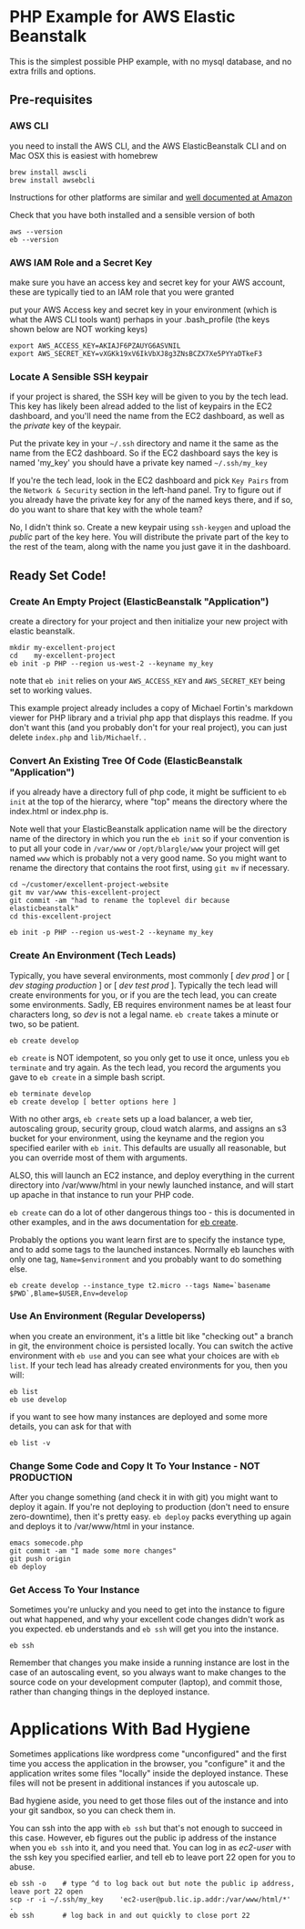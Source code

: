# PHP Example for AWS Elastic Beanstalk

This is the simplest possible PHP example, with no mysql database, and no extra frills and options.

## Pre-requisites

### AWS CLI

you need to install the AWS CLI, and the AWS ElasticBeanstalk CLI and on Mac OSX this is easiest with homebrew

    brew install awscli
    brew install awsebcli

Instructions for other platforms are similar and [well documented at Amazon](https://docs.aws.amazon.com/elasticbeanstalk/latest/dg/eb-cli3-install.html)

Check that you have both installed and a sensible version of both

    aws --version
    eb --version

### AWS IAM Role and a Secret Key

make sure you have an access key and secret key for your AWS account,
these are typically tied to an IAM role that you were granted

put your AWS Access key and secret key in your environment (which is
what the AWS CLI tools want) perhaps in your .bash_profile (the keys
shown below are NOT working keys)

    export AWS_ACCESS_KEY=AKIAJF6PZAUYG6ASVNIL
    export AWS_SECRET_KEY=vXGKk19xV6IkVbXJ8g3ZNsBCZX7Xe5PYYaDTkeF3


### Locate A Sensible SSH keypair

if your project is shared, the SSH key will be given to you by the
tech lead.  This key has likely been alread added to the list of
keypairs in the EC2 dashboard, and you'll need the name from the EC2
dashboard, as well as the *private* key of the keypair.  

Put the private key in your `~/.ssh` directory and name it the same as
the name from the EC2 dashboard.  So if the EC2 dashboard says the key
is named 'my_key' you should have a private key named `~/.ssh/my_key`

If you're the tech lead, look in the EC2 dashboard and pick `Key
Pairs` from the `Network & Security` section in the left-hand panel.
Try to figure out if you already have the private key for any of the
named keys there, and if so, do you want to share that key with the
whole team?  

No, I didn't think so.  Create a new keypair using `ssh-keygen` and
upload the *public* part of the key here.  You will distribute the
private part of the key to the rest of the team, along with the name
you just gave it in the dashboard.

## Ready Set Code!

### Create An Empty Project (ElasticBeanstalk "Application")

create a directory for your project and then initialize your new project with elastic beanstalk.   

    mkdir my-excellent-project
    cd    my-excellent-project
    eb init -p PHP --region us-west-2 --keyname my_key

note that `eb init` relies on your `AWS_ACCESS_KEY` and
`AWS_SECRET_KEY` being set to working values.

This example project already includes a copy of Michael Fortin's
markdown viewer for PHP library and a trivial php app that displays
this readme.  If you don't want this (and you probably don't for your
real project), you can just delete `index.php` and `lib/Michaelf`. .

### Convert An Existing Tree Of Code (ElasticBeanstalk "Application")

if you already have a directory full of php code, it might be
sufficient to `eb init` at the top of the hierarcy, where "top" means
the directory where the index.html or index.php is.

Note well that your ElasticBeanstalk application name will be the
directory name of the directory in which you run the `eb init` so if
your convention is to put all your code in `/var/www` or
`/opt/blargle/www` your project will get named `www` which is probably
not a very good name.  So you might want to rename the directory that
contains the root first, using `git mv` if necessary.

    cd ~/customer/excellent-project-website
    git mv var/www this-excellent-project
    git commit -am "had to rename the toplevel dir because elasticbeanstalk"
    cd this-excellent-project

    eb init -p PHP --region us-west-2 --keyname my_key

### Create An Environment (Tech Leads)

Typically, you have several environments, most commonly [ *dev* *prod*
] or [ *dev* *staging* *production* ] or [ *dev* *test* *prod* ].
Typically the tech lead will create environments for you, or if you
are the tech lead, you can create some environments.  Sadly, EB
requires environment names be at least four characters long, so *dev*
is not a legal name.  `eb create` takes a minute or two, so be
patient.

    eb create develop 

`eb create` is NOT idempotent, so you only get to use it once, unless you `eb terminate` and try again.
As the tech lead, you record the arguments you gave to `eb create` in a simple bash script.

    eb terminate develop
    eb create develop [ better options here ]

With no other args, `eb create` sets up a load balancer, a web tier,
autoscaling group, security group, cloud watch alarms, and assigns an
s3 bucket for your environment, using the keyname and the region you
specified eariler with `eb init`.  This defaults are usually all
reasonable, but you can override most of them with arguments.

ALSO, this will launch an EC2 instance, and deploy everything in the
current directory into /var/www/html in your newly launched instance,
and will start up apache in that instance to run your PHP code.

`eb create` can do a lot of other dangerous things too - this is
documented in other examples, and in the aws documentation for [eb
create](https://docs.aws.amazon.com/elasticbeanstalk/latest/dg/eb3-create.html).

Probably the options you want learn first are to specify the instance
type, and to add some tags to the launched instances.  Normally eb
launches with only one tag, `Name=$environment` and you probably want
to do something else.

    eb create develop --instance_type t2.micro --tags Name=`basename $PWD`,Blame=$USER,Env=develop

### Use An Environment (Regular Developerss)

when you create an environment, it's a little bit like "checking out"
a branch in git, the environment choice is persisted locally. You can
switch the active environment with `eb use` and you can see what your
choices are with `eb list`.  If your tech lead has already created 
environments for you, then you will:

    eb list
    eb use develop

if you want to see how many instances are deployed and some more
details, you can ask for that with

    eb list -v

### Change Some Code and Copy It To Your Instance - NOT PRODUCTION

After you change something (and check it in with git) you might want
to deploy it again.  If you're not deploying to production (don't need
to ensure zero-downtime), then it's pretty easy.  `eb deploy` packs
everything up again and deploys it to /var/www/html in your instance.

    emacs somecode.php
    git commit -am "I made some more changes"
    git push origin
    eb deploy

### Get Access To Your Instance

Sometimes you're unlucky and you need to get into the instance to
figure out what happened, and why your excellent code changes didn't
work as you expected.  eb understands and `eb ssh` will get you into
the instance.

    eb ssh

Remember that changes you make inside a running instance are lost in
the case of an autoscaling event, so you always want to make changes
to the source code on your development computer (laptop), and commit
those, rather than changing things in the deployed instance.

# Applications With Bad Hygiene 

Sometimes applications like wordpress come "unconfigured" and the
first time you access the application in the browser, you "configure"
it and the application writes some files "locally" inside the deployed
instance.  These files will not be present in additional instances if
you autoscale up.

Bad hygiene aside, you need to get those files out of the instance and
into your git sandbox, so you can check them in.

You can ssh into the app with `eb ssh` but that's not enough to
succeed in this case.  However, eb figures out the public ip address
of the instance when you `eb ssh` into it, and you need that.  You can
log in as *ec2-user* with the ssh key you specified earlier, and tell
eb to leave port 22 open for you to abuse.

    eb ssh -o    # type ^d to log back out but note the public ip address, leave port 22 open
    scp -r -i ~/.ssh/my_key    'ec2-user@pub.lic.ip.addr:/var/www/html/*'  .
    eb ssh       # log back in and out quickly to close port 22
